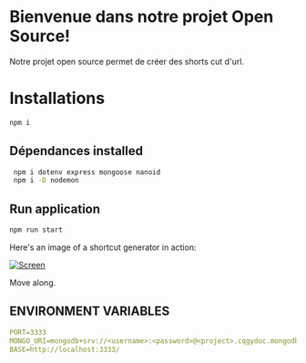 # Bienvenue dans notre projet Open Source!
Notre projet open source permet de créer des shorts cut d'url.
# Installations
```bash
npm i
```
## Dépendances installed
```Bash
 npm i dotenv express mongoose nanoid
 npm i -D nodemon
```
## Run application
```Bash
npm run start
```
Here's an image of a shortcut generator in action:

[![Screen]()](images/screen.png)

Move along.

## ENVIRONMENT VARIABLES

```yaml
PORT=3333
MONGO_URI=mongodb+srv://<username>:<password>@<project>.cqgydoc.mongodb.net/?retryWrites=true&w=majority&appName=urls
BASE=http://localhost:3333/
```